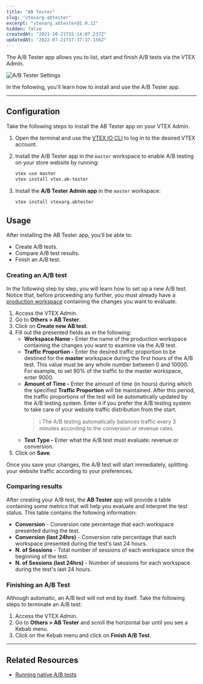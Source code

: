 ```yaml
---
title: "AB Tester"
slug: "vtexarg-abtester"
excerpt: "vtexarg.abtester@1.0.12"
hidden: false
createdAt: "2021-10-21T15:14:07.237Z"
updatedAt: "2022-07-21T17:37:37.156Z"
---
```


The A/B Tester app allows you to list, start and finish A/B tests via the VTEX Admin.

![A/B Tester Settings](https://cdn.jsdelivr.net/gh/vtexdocs/dev-portal-content@main/images/vtexarg-abtester-0.png)

In the following, you'll learn how to install and use the A/B Tester app.

---

## Configuration

Take the following steps to install the AB Tester app on your VTEX Admin.

1. Open the terminal and use the [VTEX IO CLI](https://developers.vtex.com/vtex-developer-docs/docs/vtex-io-documentation-vtex-io-cli-installation-and-command-reference) to log in to the desired VTEX account.
2. Install the A/B Tester app in the `master` workspace to enable A/B testing on your store website by running:

    ```sh
    vtex use master
    vtex install vtex.ab-tester
    ```

3. Install the **A/B Tester Admin app** in the `master` workspace:

   ```sh
   vtex install vtexarg.abtester
   ```

## Usage

After installing the AB Tester app, you'll be able to:

- Create A/B tests.
- Compare A/B test results.
- Finish an A/B test.

### Creating an A/B test

In the following step by step, you will learn how to set up a new A/B test. Notice that, before proceeding any further, you must already have a [production workspace](https://developers.vtex.com/vtex-developer-docs/docs/vtex-io-documentation-creating-a-production-workspace) containing the changes you want to evaluate.

1. Access the VTEX Admin.
2. Go to **Others > AB Tester**.
3. Click on **Create new AB test**.
4. Fill out the presented fields as in the following:
   - **Workspace Name -** Enter the name of the production workspace containing the changes you want to examine via the A/B test.
   - **Traffic Proportion -** Enter the desired traffic proportion to be destined for the **master** workspace during the first hours of the A/B test. This value must be any whole number between 0 and 10000. For example, to set 90% of the traffic to the master workspace, enter 9000.
   - **Amount of Time -** Enter the amount of time (in hours) during which the specified **Traffic Proportion** will be maintained. After this period, the traffic proportions of the test will be automatically updated by the A/B testing system. Enter `0` if you prefer the A/B testing system to take care of your website traffic distribution from the start.
     > ℹ️ The A/B testing automatically balances traffic every 3 minutes according to the conversion or revenue rates.
   - **Test Type -** Enter what the A/B test must evaluate: revenue or conversion.
5. Click on **Save**.

Once you save your changes, the A/B test will start immediately, splitting your website traffic according to your preferences.

### Comparing results

After creating your A/B test, the **AB Tester** app will provide a table containing some metrics that will help you evaluate and interpret the test status. This table contains the following information:

- **Conversion** - Conversion rate percentage that each workspace presented during the test.
- **Conversion (last 24hrs)** - Conversion rate percentage that each workspace presented during the test's last 24 hours.
- **N. of Sessions** - Total number of sessions of each workspace since the beginning of the test.
- **N. of Sessions (last 24hrs)** - Number of sessions for each workspace during the test's last 24 hours.

### Finishing an A/B Test

Although automatic, an A/B test will not end by itself. Take the following steps to terminate an A/B test:

1. Access the VTEX Admin.
2. Go to **Others > AB Tester** and scroll the horizontal bar until you see a Kebab menu.
3. Click on the Kebab menu and click on **Finish A/B Test**.

---

## Related Resources

- [Running native A/B tests](https://developers.vtex.com/vtex-developer-docs/docs/vtex-io-documentation-running-native-ab-testing)